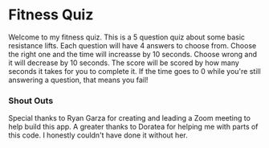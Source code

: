 # Fitness Quiz
Welcome to my fitness quiz. This is a 5 question quiz about some basic resistance lifts. Each question will have 4 answers to choose from. Choose the right one and the time will increasse by 10 seconds. Choose wrong and it will decrease by 10 seconds. The score will be scored by how many seconds it takes for you to complete it. If the time goes to 0 while you're still answering a question, that means you fail!
### Shout Outs
Special thanks to Ryan Garza for creating and leading a Zoom meeting to help build this app. A greater thanks to Doratea for helping me with parts of this code. I honestly couldn't have done it without her.